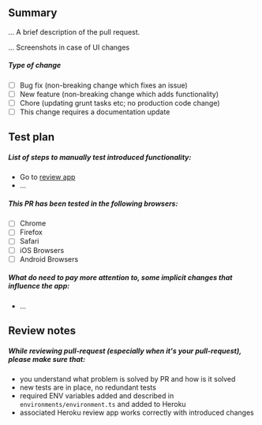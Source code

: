 ## Summary

... A brief description of the pull request.

... Screenshots in case of UI changes

##### Type of change

- [ ] Bug fix (non-breaking change which fixes an issue)
- [ ] New feature (non-breaking change which adds functionality)
- [ ] Chore (updating grunt tasks etc; no production code change)
- [ ] This change requires a documentation update

## Test plan

##### List of steps to manually test introduced functionality:

- Go to [review app]([review-app-url])
- ...

##### This PR has been tested in the following browsers:

- [ ] Chrome
- [ ] Firefox
- [ ] Safari
- [ ] iOS Browsers
- [ ] Android Browsers

##### What do need to pay more attention to, some implicit changes that influence the app:

- ...

## Review notes

##### While reviewing pull-request (especially when it's your pull-request), please make sure that:

- you understand what problem is solved by PR and how is it solved
- new tests are in place, no redundant tests
- required ENV variables added and described in `environments/environment.ts` and added to Heroku
- associated Heroku review app works correctly with introduced changes
